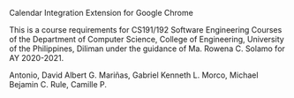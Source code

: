 Calendar Integration Extension for Google Chrome

This is a course requirements for CS191/192 Software Engineering Courses of the Department of Computer Science, College of Engineering, University of the Philippines, Diliman under the guidance of Ma. Rowena C. Solamo for AY 2020-2021.

Antonio, David Albert G.
Mariñas,  Gabriel Kenneth L.
Morco, Michael Bejamin C.
Rule, Camille P.
